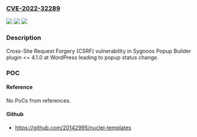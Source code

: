 ### [CVE-2022-32289](https://cve.mitre.org/cgi-bin/cvename.cgi?name=CVE-2022-32289)
![](https://img.shields.io/static/v1?label=Product&message=Popup%20Builder%20(WordPress%20plugin)&color=blue)
![](https://img.shields.io/static/v1?label=Version&message=%3C%3D%204.1.0%3C%3D%204.1.0%20&color=brighgreen)
![](https://img.shields.io/static/v1?label=Vulnerability&message=CWE-352%20Cross-Site%20Request%20Forgery%20(CSRF)&color=brighgreen)

### Description

Cross-Site Request Forgery (CSRF) vulnerability in Sygnoos Popup Builder plugin <= 4.1.0 at WordPress leading to popup status change.

### POC

#### Reference
No PoCs from references.

#### Github
- https://github.com/20142995/nuclei-templates

